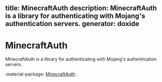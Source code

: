 title: MinecraftAuth
description: MinecraftAuth is a library for authenticating with Mojang's authentication servers.
generator: doxide
---


# MinecraftAuth

MinecraftAuth is a library for authenticating with Mojang's authentication servers.

:material-package: [MinecraftAuth](MinecraftAuth/index.md)
:   

